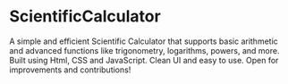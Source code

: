 # ScientificCalculator
A simple and efficient Scientific Calculator that supports basic arithmetic and advanced functions like trigonometry, logarithms, powers, and more. Built using Html, CSS and JavaScript. Clean UI and easy to use. Open for improvements and contributions!
